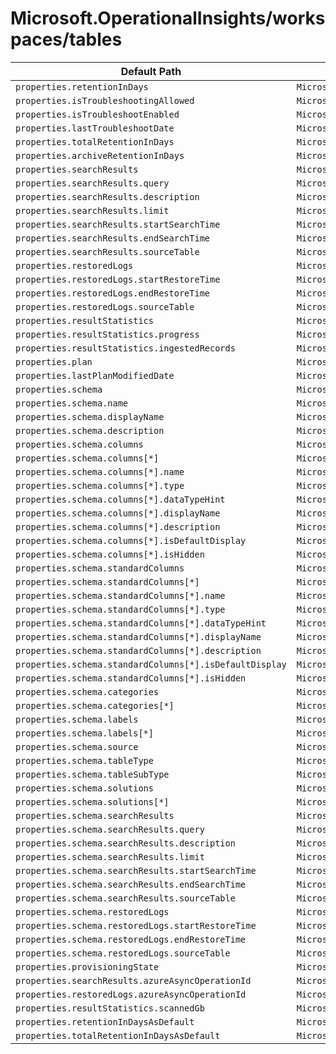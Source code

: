 # Microsoft.OperationalInsights/workspaces/tables

| Default Path | Alias |
|---|---|
| `properties.retentionInDays` | `Microsoft.OperationalInsights/workspaces/tables/retentionInDays` |
| `properties.isTroubleshootingAllowed` | `Microsoft.OperationalInsights/workspaces/tables/isTroubleshootingAllowed` |
| `properties.isTroubleshootEnabled` | `Microsoft.OperationalInsights/workspaces/tables/isTroubleshootEnabled` |
| `properties.lastTroubleshootDate` | `Microsoft.OperationalInsights/workspaces/tables/lastTroubleshootDate` |
| `properties.totalRetentionInDays` | `Microsoft.OperationalInsights/workspaces/tables/totalRetentionInDays` |
| `properties.archiveRetentionInDays` | `Microsoft.OperationalInsights/workspaces/tables/archiveRetentionInDays` |
| `properties.searchResults` | `Microsoft.OperationalInsights/workspaces/tables/searchResults` |
| `properties.searchResults.query` | `Microsoft.OperationalInsights/workspaces/tables/searchResults.query` |
| `properties.searchResults.description` | `Microsoft.OperationalInsights/workspaces/tables/searchResults.description` |
| `properties.searchResults.limit` | `Microsoft.OperationalInsights/workspaces/tables/searchResults.limit` |
| `properties.searchResults.startSearchTime` | `Microsoft.OperationalInsights/workspaces/tables/searchResults.startSearchTime` |
| `properties.searchResults.endSearchTime` | `Microsoft.OperationalInsights/workspaces/tables/searchResults.endSearchTime` |
| `properties.searchResults.sourceTable` | `Microsoft.OperationalInsights/workspaces/tables/searchResults.sourceTable` |
| `properties.restoredLogs` | `Microsoft.OperationalInsights/workspaces/tables/restoredLogs` |
| `properties.restoredLogs.startRestoreTime` | `Microsoft.OperationalInsights/workspaces/tables/restoredLogs.startRestoreTime` |
| `properties.restoredLogs.endRestoreTime` | `Microsoft.OperationalInsights/workspaces/tables/restoredLogs.endRestoreTime` |
| `properties.restoredLogs.sourceTable` | `Microsoft.OperationalInsights/workspaces/tables/restoredLogs.sourceTable` |
| `properties.resultStatistics` | `Microsoft.OperationalInsights/workspaces/tables/resultStatistics` |
| `properties.resultStatistics.progress` | `Microsoft.OperationalInsights/workspaces/tables/resultStatistics.progress` |
| `properties.resultStatistics.ingestedRecords` | `Microsoft.OperationalInsights/workspaces/tables/resultStatistics.ingestedRecords` |
| `properties.plan` | `Microsoft.OperationalInsights/workspaces/tables/plan` |
| `properties.lastPlanModifiedDate` | `Microsoft.OperationalInsights/workspaces/tables/lastPlanModifiedDate` |
| `properties.schema` | `Microsoft.OperationalInsights/workspaces/tables/schema` |
| `properties.schema.name` | `Microsoft.OperationalInsights/workspaces/tables/schema.name` |
| `properties.schema.displayName` | `Microsoft.OperationalInsights/workspaces/tables/schema.displayName` |
| `properties.schema.description` | `Microsoft.OperationalInsights/workspaces/tables/schema.description` |
| `properties.schema.columns` | `Microsoft.OperationalInsights/workspaces/tables/schema.columns` |
| `properties.schema.columns[*]` | `Microsoft.OperationalInsights/workspaces/tables/schema.columns[*]` |
| `properties.schema.columns[*].name` | `Microsoft.OperationalInsights/workspaces/tables/schema.columns[*].name` |
| `properties.schema.columns[*].type` | `Microsoft.OperationalInsights/workspaces/tables/schema.columns[*].type` |
| `properties.schema.columns[*].dataTypeHint` | `Microsoft.OperationalInsights/workspaces/tables/schema.columns[*].dataTypeHint` |
| `properties.schema.columns[*].displayName` | `Microsoft.OperationalInsights/workspaces/tables/schema.columns[*].displayName` |
| `properties.schema.columns[*].description` | `Microsoft.OperationalInsights/workspaces/tables/schema.columns[*].description` |
| `properties.schema.columns[*].isDefaultDisplay` | `Microsoft.OperationalInsights/workspaces/tables/schema.columns[*].isDefaultDisplay` |
| `properties.schema.columns[*].isHidden` | `Microsoft.OperationalInsights/workspaces/tables/schema.columns[*].isHidden` |
| `properties.schema.standardColumns` | `Microsoft.OperationalInsights/workspaces/tables/schema.standardColumns` |
| `properties.schema.standardColumns[*]` | `Microsoft.OperationalInsights/workspaces/tables/schema.standardColumns[*]` |
| `properties.schema.standardColumns[*].name` | `Microsoft.OperationalInsights/workspaces/tables/schema.standardColumns[*].name` |
| `properties.schema.standardColumns[*].type` | `Microsoft.OperationalInsights/workspaces/tables/schema.standardColumns[*].type` |
| `properties.schema.standardColumns[*].dataTypeHint` | `Microsoft.OperationalInsights/workspaces/tables/schema.standardColumns[*].dataTypeHint` |
| `properties.schema.standardColumns[*].displayName` | `Microsoft.OperationalInsights/workspaces/tables/schema.standardColumns[*].displayName` |
| `properties.schema.standardColumns[*].description` | `Microsoft.OperationalInsights/workspaces/tables/schema.standardColumns[*].description` |
| `properties.schema.standardColumns[*].isDefaultDisplay` | `Microsoft.OperationalInsights/workspaces/tables/schema.standardColumns[*].isDefaultDisplay` |
| `properties.schema.standardColumns[*].isHidden` | `Microsoft.OperationalInsights/workspaces/tables/schema.standardColumns[*].isHidden` |
| `properties.schema.categories` | `Microsoft.OperationalInsights/workspaces/tables/schema.categories` |
| `properties.schema.categories[*]` | `Microsoft.OperationalInsights/workspaces/tables/schema.categories[*]` |
| `properties.schema.labels` | `Microsoft.OperationalInsights/workspaces/tables/schema.labels` |
| `properties.schema.labels[*]` | `Microsoft.OperationalInsights/workspaces/tables/schema.labels[*]` |
| `properties.schema.source` | `Microsoft.OperationalInsights/workspaces/tables/schema.source` |
| `properties.schema.tableType` | `Microsoft.OperationalInsights/workspaces/tables/schema.tableType` |
| `properties.schema.tableSubType` | `Microsoft.OperationalInsights/workspaces/tables/schema.tableSubType` |
| `properties.schema.solutions` | `Microsoft.OperationalInsights/workspaces/tables/schema.solutions` |
| `properties.schema.solutions[*]` | `Microsoft.OperationalInsights/workspaces/tables/schema.solutions[*]` |
| `properties.schema.searchResults` | `Microsoft.OperationalInsights/workspaces/tables/schema.searchResults` |
| `properties.schema.searchResults.query` | `Microsoft.OperationalInsights/workspaces/tables/schema.searchResults.query` |
| `properties.schema.searchResults.description` | `Microsoft.OperationalInsights/workspaces/tables/schema.searchResults.description` |
| `properties.schema.searchResults.limit` | `Microsoft.OperationalInsights/workspaces/tables/schema.searchResults.limit` |
| `properties.schema.searchResults.startSearchTime` | `Microsoft.OperationalInsights/workspaces/tables/schema.searchResults.startSearchTime` |
| `properties.schema.searchResults.endSearchTime` | `Microsoft.OperationalInsights/workspaces/tables/schema.searchResults.endSearchTime` |
| `properties.schema.searchResults.sourceTable` | `Microsoft.OperationalInsights/workspaces/tables/schema.searchResults.sourceTable` |
| `properties.schema.restoredLogs` | `Microsoft.OperationalInsights/workspaces/tables/schema.restoredLogs` |
| `properties.schema.restoredLogs.startRestoreTime` | `Microsoft.OperationalInsights/workspaces/tables/schema.restoredLogs.startRestoreTime` |
| `properties.schema.restoredLogs.endRestoreTime` | `Microsoft.OperationalInsights/workspaces/tables/schema.restoredLogs.endRestoreTime` |
| `properties.schema.restoredLogs.sourceTable` | `Microsoft.OperationalInsights/workspaces/tables/schema.restoredLogs.sourceTable` |
| `properties.provisioningState` | `Microsoft.OperationalInsights/workspaces/tables/provisioningState` |
| `properties.searchResults.azureAsyncOperationId` | `Microsoft.OperationalInsights/workspaces/tables/searchResults.azureAsyncOperationId` |
| `properties.restoredLogs.azureAsyncOperationId` | `Microsoft.OperationalInsights/workspaces/tables/restoredLogs.azureAsyncOperationId` |
| `properties.resultStatistics.scannedGb` | `Microsoft.OperationalInsights/workspaces/tables/resultStatistics.scannedGb` |
| `properties.retentionInDaysAsDefault` | `Microsoft.OperationalInsights/workspaces/tables/retentionInDaysAsDefault` |
| `properties.totalRetentionInDaysAsDefault` | `Microsoft.OperationalInsights/workspaces/tables/totalRetentionInDaysAsDefault` |

